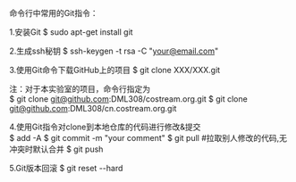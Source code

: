 命令行中常用的Git指令：

1.安装Git 
$ sudo apt-get install git

2.生成ssh秘钥 
$ ssh-keygen -t rsa -C "your@email.com"

3.使用Git命令下载GitHub上的项目 
$ git clone XXX/XXX.git

注：对于本实验室的项目，命令行指定为  
$ git clone git@github.com:DML308/costream.org.git
$ git clone git@github.com:DML308/cn.costream.org.git 


4.使用Git指令对clone到本地仓库的代码进行修改&提交  
$ add -A
$ git commit -m "your comment" 
$ git pull #拉取别人修改的代码,无冲突时默认合并
$ git push

5.Git版本回滚
$ git reset --hard
